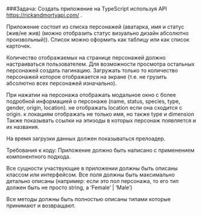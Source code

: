 ###Задача: 
Создать приложение на TypeScript используя API https://rickandmortyapi.com/ .

Приложение состоит из списка персонажей (аватарка, имя и статус (жив/не жив) (можно отобразить статус визуально дизайн абсолютно произвольный)).
Список можно оформить как таблицу или как список карточек.

Количество отображаемых на странице персонажей должно настраиваться пользователем. Для возможности просмотра остальных персонажей создать пагинацию. Загружать только то количество персонажей которое отображается на экране (т.е. не грузить абсолютно всех персонажей изначально).

При нажатии на персонажа отображать модальное окно с более подробной информацией о персонаже (name, status, species, type, gender, origin, location).
не отображать location если она сходится с origin.
к локациям отображать не только имя, но также type и dimension
Также показывать ссылки на эпизоды в которых персонаж появляется и их названия.

На время загрузки данных должен показываться прелоадер.

Требования к коду: Приложение должно быть написано с применением компонентного подхода.

Все сущности участвующие в приложении должны быть описаны классом или интерфейсом. Все поля должны быть максимально детально описаны (например: если это пол персонажа, то его тип должен быть не просто string, а ‘Female’ | ‘Male’)

Все методы должны быть полностью описаны типами которые принимают и возвращают.

